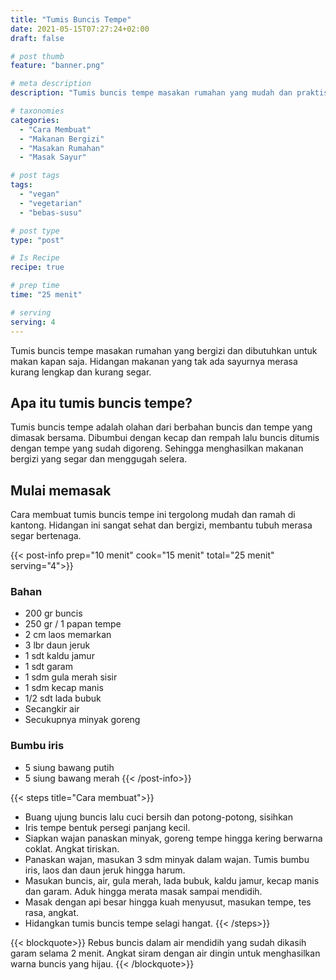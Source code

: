 ```yaml
---
title: "Tumis Buncis Tempe"
date: 2021-05-15T07:27:24+02:00
draft: false

# post thumb
feature: "banner.png"

# meta description
description: "Tumis buncis tempe masakan rumahan yang mudah dan praktis. Sangat cocok menjadi sandingan nasi dan lauk sehari-hari."

# taxonomies
categories:
  - "Cara Membuat"
  - "Makanan Bergizi"
  - "Masakan Rumahan"
  - "Masak Sayur"

# post tags
tags:
  - "vegan"
  - "vegetarian"
  - "bebas-susu"

# post type
type: "post"

# Is Recipe
recipe: true

# prep time
time: "25 menit"

# serving
serving: 4
---
```

Tumis buncis tempe masakan rumahan yang bergizi dan dibutuhkan untuk makan kapan saja. Hidangan makanan yang tak ada sayurnya merasa kurang lengkap dan kurang segar.

## Apa itu tumis buncis tempe?

Tumis buncis tempe adalah olahan dari berbahan buncis dan tempe yang dimasak bersama. Dibumbui dengan kecap dan rempah lalu buncis ditumis dengan tempe yang sudah digoreng. Sehingga menghasilkan makanan bergizi yang segar dan menggugah selera.

## Mulai memasak

Cara membuat tumis buncis tempe ini tergolong mudah dan ramah di kantong. Hidangan ini sangat sehat dan bergizi, membantu tubuh merasa segar bertenaga.

{{< post-info prep="10 menit" cook="15 menit" total="25 menit" serving="4">}}

### Bahan

-   200 gr buncis
-   250 gr / 1 papan tempe
-   2 cm laos memarkan
-   3 lbr daun jeruk
-   1 sdt kaldu jamur
-   1 sdt garam
-   1 sdm gula merah sisir
-   1 sdm kecap manis
-   1/2 sdt lada bubuk
-   Secangkir air
-   Secukupnya minyak goreng

### Bumbu iris

-   5 siung bawang putih
-   5 siung bawang merah
{{< /post-info>}}

{{< steps title="Cara membuat">}}
-   Buang ujung buncis lalu cuci bersih dan potong-potong, sisihkan
-   Iris tempe bentuk persegi panjang kecil.
-   Siapkan wajan panaskan minyak, goreng tempe hingga kering berwarna coklat. Angkat tiriskan.
-   Panaskan wajan, masukan 3 sdm minyak dalam wajan. Tumis bumbu iris, laos dan daun jeruk hingga harum.
-   Masukan buncis, air, gula merah, lada bubuk, kaldu jamur, kecap manis dan garam. Aduk hingga merata masak sampai mendidih.
-   Masak dengan api besar hingga kuah menyusut, masukan tempe, tes rasa, angkat.
-   Hidangkan tumis buncis tempe selagi hangat.
{{< /steps>}}

{{< blockquote>}}
Rebus buncis dalam air mendidih yang sudah dikasih garam selama 2 menit. Angkat siram dengan air dingin untuk menghasilkan warna buncis yang hijau.
{{< /blockquote>}}